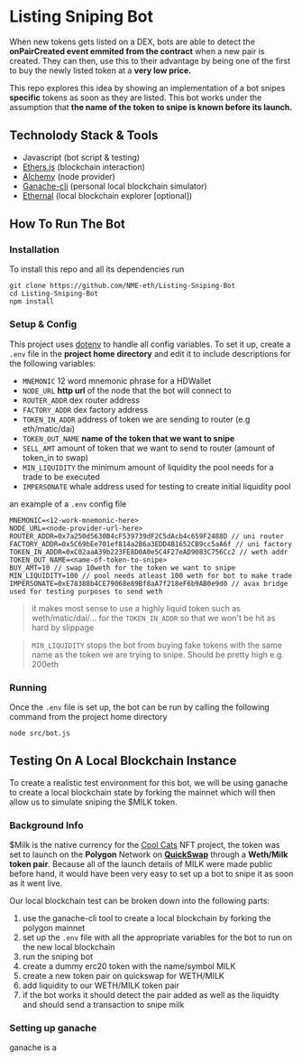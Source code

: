# Listing Sniping Bot
When new tokens gets listed on a DEX, bots are able to detect the **onPairCreated event emmited from the contract** when a new pair is created. They can then, use this to their advantage by being one of the first to buy the newly listed token at a **very low price.**

This repo explores this idea by showing an implementation of a bot snipes **specific** tokens as soon as they are listed. This bot works under the assumption that **the name of the token to snipe is known before its launch.**

## Technolody Stack & Tools
- Javascript (bot script & testing)
- [Ethers.js](https://docs.ethers.io/v5/) (blockchain interaction)
- [Alchemy](https://docs.alchemy.com/alchemy/) (node provider)
- [Ganache-cli](https://github.com/trufflesuite/ganache-cli-archive) (personal local blockchain simulator)
- [Ethernal](https://doc.tryethernal.com/) (local blockchain explorer [optional])

## How To Run The Bot
### Installation
To install this repo and all its dependencies run
```
git clone https://github.com/NME-eth/Listing-Sniping-Bot
cd Listing-Sniping-Bot
npm install
```
### Setup & Config
This project uses [dotenv](https://github.com/motdotla/dotenv#readme) to handle all config variables. To set it up, create a `.env` file in the **project home directory** and edit it to include descriptions for the following variables:
- `MNEMONIC` 12 word mnemonic phrase for a HDWallet
- `NODE_URL` **http url** of the node that the bot will connect to
- `ROUTER_ADDR` dex router address
- `FACTORY_ADDR` dex factory address
- `TOKEN_IN_ADDR` address of token we are sending to router (e.g eth/matic/dai)
- `TOKEN_OUT_NAME` **name of the token that we want to snipe**
- `SELL_AMT` amount of token that we want to send to router (amount of token_in to swap)
- `MIN_LIQUIDITY` the minimum amount of liquidity the pool needs for a trade to be executed
- `IMPERSONATE` whale address used for testing to create initial liquidity pool

an example of a `.env` config file 
```
MNEMONIC=<12-work-mnemonic-here>
NODE_URL=<node-provider-url-here>
ROUTER_ADDR=0x7a250d5630B4cF539739dF2C5dAcb4c659F2488D // uni router
FACTORY_ADDR=0x5C69bEe701ef814a2B6a3EDD4B1652CB9cc5aA6f // uni factory
TOKEN_IN_ADDR=0xC02aaA39b223FE8D0A0e5C4F27eAD9083C756Cc2 // weth addr
TOKEN_OUT_NAME=<name-of-token-to-snipe>
BUY_AMT=10 // swap 10weth for the token we want to snipe
MIN_LIQUIDITY=100 // pool needs atleast 100 weth for bot to make trade
IMPERSONATE=0xE78388b4CE79068e89Bf8aA7f218eF6b9AB0e9d0 // avax bridge used for testing purposes to send weth
```
>it makes most sense to use a highly liquid token such as weth/matic/dai/... for the `TOKEN_IN_ADDR` so that we won't be hit as hard by slippage

>`MIN_LIQUIDITY` stops the bot from buying fake tokens with the same name as the token we are trying to snipe. Should be pretty high e.g. 200eth

### Running 
Once the `.env` file is set up, the bot can be run by calling the following command from the project home directory
```
node src/bot.js
```

## Testing On A Local Blockchain Instance 
To create a realistic test environment for this bot, we will be using ganache to create a local blockchain state by forking the mainnet which will then allow us to simulate sniping the $MILK token. 

### Background Info
$Milk is the native currency for the [Cool Cats](https://www.coolcatsnft.com/) NFT project, the token was set to launch on the **Polygon** Network on **[QuickSwap](https://quickswap.exchange/#/)** through a **Weth/Milk token pair**. Because all of the launch details of MILK were made public before hand, it would have been very easy to set up a bot to snipe it as soon as it went live.

Our local blockchain test can be broken down into the following parts:
1. use the ganache-cli tool to create a local blockchain by forking the polygon mainnet 
2. set up the `.env` file with all the appropriate variables for the bot to run on the new local blockchain
3. run the sniping bot
4. create a dummy erc20 token with the name/symbol MILK
4. create a new token pair on quickswap for WETH/MILK
5. add liquidity to our WETH/MILK token pair
6. if the bot works it should detect the pair added as well as the liquidty and should send a transaction to snipe milk
 
### Setting up ganache
ganache is a 
